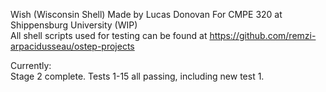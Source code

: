Wish (Wisconsin Shell)
Made by Lucas Donovan
For CMPE 320 at Shippensburg University
(WIP)     
All shell scripts used for testing can be found at https://github.com/remzi-arpacidusseau/ostep-projects   

Currently:  
Stage 2 complete. Tests 1-15 all passing, including new test 1.  

